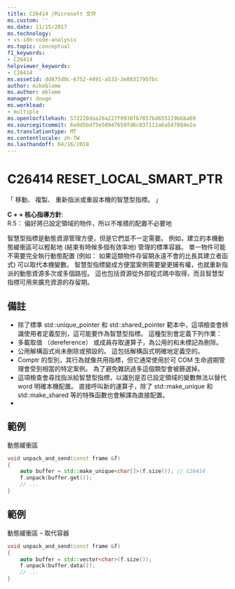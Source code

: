 ```yaml
---
title: C26414 |Microsoft 文件
ms.custom: ''
ms.date: 11/15/2017
ms.technology:
- vs-ide-code-analysis
ms.topic: conceptual
f1_keywords:
- C26414
helpviewer_keywords:
- C26414
ms.assetid: dd875d0c-6752-4491-a533-3e8831795fbc
author: mikeblome
ms.author: mblome
manager: douge
ms.workload:
- multiple
ms.openlocfilehash: 572220daa28a227f0938fb7857bd655219b6ba69
ms.sourcegitcommit: 6a9d5bd75e50947659fd6c837111a6a547884e2a
ms.translationtype: MT
ms.contentlocale: zh-TW
ms.lasthandoff: 04/16/2018
---
```

# <a name="c26414-resetlocalsmartptr"></a>C26414 RESET_LOCAL_SMART_PTR
「 移動、 複製、 重新指派或重設本機的智慧型指標。 」

**C + + 核心指導方針**:   
R.5： 偏好將已設定領域的物件，所以不堆積的配置不必要地

智慧型指標是動態資源管理方便，但是它們並不一定需要。 例如，建立的本機動態緩衝區可以輕鬆地 (結束有時候多個有效率地) 管理的標準容器。 單一物件可能不需要完全執行動態配置 (例如： 如果這類物件存留期永遠不會的比長其建立者函式) 可以取代本機變數。 智慧型指標變成方便當案例需要變更擁有權，也就重新指派的動態資源多次或多個路徑。 這也包括資源從外部程式碼中取得，而且智慧型指標可用來擴充資源的存留期。

## <a name="remarks"></a>備註    
 -  除了標準 std::unique_pointer 和 std::shared_pointer 範本中，這項檢查會辨識使用者定義型別，這可能要作為智慧型指標。 這種型別會定義下列作業：
-  多載取值 （dereference） 或成員存取運算子，為公用的和未標記為刪除。
-  公用解構函式尚未刪除或預設的。 這包括解構函式明確地定義空的。
-  Comptr 的型別，其行為就像共用指標，但它通常使用於可 COM 生命週期管理會受到相當的特定案例。 為了避免雜訊過多這個類型會被篩選掉。
-  這項檢查會尋找指派給智慧型指標，以識別是否已設定領域的變數無法以替代 word 明確本機配置。 直接呼叫新的運算子，除了 std::make_unique 和 std::make_shared 等的特殊函數也會解譯為直接配置。
- 
## <a name="example"></a>範例 
動態緩衝區

```cpp
void unpack_and_send(const frame &f)
{
    auto buffer = std::make_unique<char[]>(f.size()); // C26414
    f.unpack(buffer.get());
    // ...
}
```
## <a name="example"></a>範例 
動態緩衝區 – 取代容器

```cpp
void unpack_and_send(const frame &f)
{
    auto buffer = std::vector<char>(f.size());
    f.unpack(buffer.data());
    // ...
}
```
